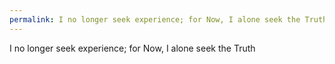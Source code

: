 ```yaml
---
permalink: I no longer seek experience; for Now, I alone seek the Truth
---
```

I no longer seek experience; for Now, I alone seek the Truth